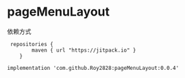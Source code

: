 # pageMenuLayout
依赖方式
```
 repositories { 
        maven { url "https://jitpack.io" }
    }
    
implementation 'com.github.Roy2828:pageMenuLayout:0.0.4'
```
